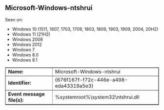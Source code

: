 ## Microsoft-Windows-ntshrui

Seen on:
* Windows 10 (1511, 1607, 1703, 1709, 1803, 1809, 1903, 1909, 2004, 20H2)
* Windows 11 (21H2)
* Windows 2008
* Windows 2012
* Windows 7
* Windows 8.0
* Windows 8.1

<table border="1" class="docutils">
  <tbody>
    <tr>
      <td><b>Name:</b></td>
      <td>Microsoft-Windows-ntshrui</td>
    </tr>
    <tr>
      <td><b>Identifier:</b></td>
      <td>{676f167f-f72c-446e-a498-eda43319a5e3}</td>
    </tr>
    <tr>
      <td><b>Event message file(s):</b></td>
      <td>%systemroot%\system32\ntshrui.dll</td>
    </tr>
  </tbody>
</table>

&nbsp;

